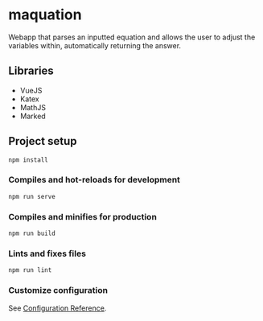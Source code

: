 # maquation

Webapp that parses an inputted equation and allows the user to adjust the variables within, automatically returning the answer.

## Libraries

- VueJS
- Katex
- MathJS
- Marked

## Project setup

```
npm install
```

### Compiles and hot-reloads for development

```
npm run serve
```

### Compiles and minifies for production

```
npm run build
```

### Lints and fixes files

```
npm run lint
```

### Customize configuration

See [Configuration Reference](https://cli.vuejs.org/config/).
